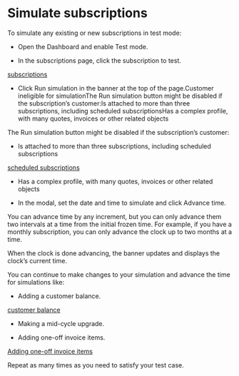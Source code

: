 # Simulate subscriptions

To simulate any existing or new subscriptions in test mode:

- Open the Dashboard and enable Test mode.

- In the subscriptions page, click the subscription to test.

[subscriptions](https://dashboard.stripe.com/test/subscriptions)

- Click Run simulation in the banner at the top of the page.Customer ineligible for simulationThe Run simulation button might be disabled if the subscription’s customer:Is attached to more than three subscriptions, including scheduled subscriptionsHas a complex profile, with many quotes, invoices or other related objects

The Run simulation button might be disabled if the subscription’s customer:

- Is attached to more than three subscriptions, including scheduled subscriptions

[scheduled subscriptions](/billing/subscriptions/subscription-schedules)

- Has a complex profile, with many quotes, invoices or other related objects

- In the modal, set the date and time to simulate and click Advance time.

You can advance time by any increment, but you can only advance them two intervals at a time from the initial frozen time. For example, if you have a monthly subscription, you can only advance the clock up to two months at a time.

When the clock is done advancing, the banner updates and displays the clock’s current time.

You can continue to make changes to your simulation and advance the time for simulations like:

- Adding a customer balance.

[customer balance](/billing/customer/balance)

- Making a mid-cycle upgrade.

- Adding one-off invoice items.

[Adding one-off invoice items](/billing/invoices/subscription#adding-upcoming-invoice-items)

Repeat as many times as you need to satisfy your test case.
